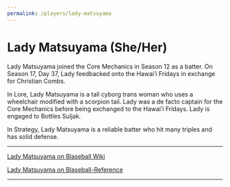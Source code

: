 ```yaml
---
permalink: /players/lady-matsuyama
---
```


# Lady Matsuyama (She/Her)

Lady Matsuyama joined the Core Mechanics in Season 12 as a batter. On Season 17, Day 37, Lady feedbacked onto the
Hawai’i Fridays in exchange for Christian Combs.

In Lore, Lady Matsuyama is a tall cyborg trans woman who uses a wheelchair modified with a scorpion tail. Lady was a de
facto captain for the Core Mechanics before being exchanged to the Hawai’i Fridays. Lady is engaged to Bottles Suljak.

In Strategy, Lady Matsuyama is a reliable batter who hit many triples and has solid defense.

---

[Lady Matsuyama on Blaseball Wiki](https://www.blaseball.wiki/w/Lady_Matsuyama)

[Lady Matsuyama on Blaseball-Reference](https://blaseball-reference.com/players/lady-matsuyama)

---